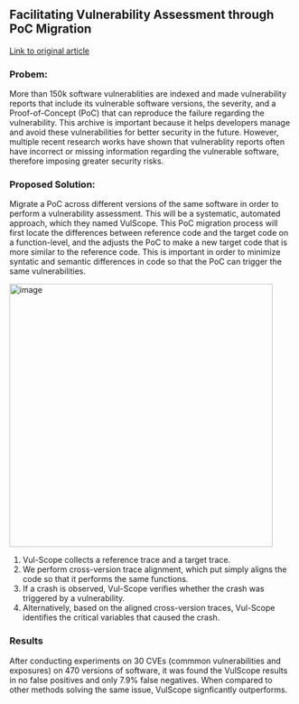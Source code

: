 ## Facilitating Vulnerability Assessment through PoC Migration
[Link to original article](https://github.com/wangfra27/HIL-Computer-Simulation-of-Intelligent-Cybersecurity/blob/main/Summer%20Research%202022/Conference%20Papers/ACM_CCS_2021/Facilitating%20Vulnerability%20Assessment%20through%20PoC%20Migration.pdf)
### Probem: 
More than 150k software vulnerablities are indexed and made vulnerability reports that include its vulnerable software versions, the severity, and a Proof-of-Concept (PoC) that can reproduce the failure regarding the vulnerability. This archive is important because it helps developers manage and avoid these vulnerabilities for better security in the future. However, multiple recent research works have shown that vulnerablity reports often have incorrect or missing information regarding the vulnerable software, therefore imposing greater security risks.

### Proposed Solution:
Migrate a PoC across different versions of the same software in order to perform a vulnerability assessment. This will be a systematic, automated approach, which they named VulScope. This PoC migration process will first locate the differences between reference code and the target code on a function-level, and the adjusts the PoC to make a new target code that is more similar to the reference code. This is important in order to minimize syntatic and semantic differences in code so that the PoC can trigger the same vulnerabilities. 

<img width="466" alt="image" src="https://user-images.githubusercontent.com/73855373/176022721-b28758c9-ca49-4b68-a419-50bd6e56527e.png">

1. Vul-Scope collects a reference trace and a target trace.
2. We perform cross-version trace alignment, which put simply aligns the code so that it performs the same functions. 
3. If a crash is observed, Vul-Scope verifies whether the crash was triggered by a vulnerability. 
4. Alternatively, based on the aligned cross-version traces, Vul-Scope identifies the critical variables that caused the crash.

### Results
After conducting experiments on 30 CVEs (commmon vulnerabilities and exposures) on 470 versions of software, it was found the VulScope results in no false positives and only 7.9% false negatives. When compared to other methods solving the same issue, VulScope signficantly outperforms. 
